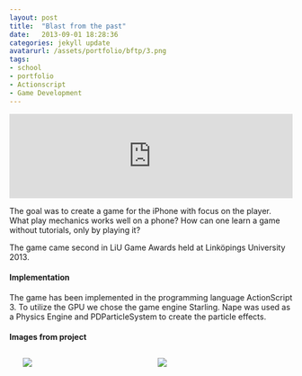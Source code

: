 ```yaml
---
layout: post
title:  "Blast from the past"
date:   2013-09-01 18:28:36
categories: jekyll update
avatarurl: /assets/portfolio/bftp/3.png
tags:
- school
- portfolio
- Actionscript
- Game Development
---
```


<iframe src="http://player.vimeo.com/video/79030898?color=4B0082" width="100%" frameborder="0" webkitallowfullscreen mozallowfullscreen allowfullscreen></iframe> 

The goal was to create a game for the iPhone with focus on the player. What play mechanics works well on a phone? How can one learn a game without tutorials, only by playing it?

The game came second in LiU Game Awards held at Linköpings University 2013.

#### Implementation ####

The game has been implemented in the programming language ActionScript 3. To utilize the GPU we chose the game engine Starling. Nape was used as a Physics Engine and PDParticleSystem to create the particle effects.

#### Images from project ####

<style>
	ul#menu li {
		float: left;
	    display:inline;
	    margin: 10px 10px 0 0;
	}
	ul#menu {
		margin: 0 0 0 0;
	}
	div.img li {
		height: 230px;
		width: 230px;
		overflow: hidden;
	}

	div.img img {
		max-height: 100%;
		max-width: 100%;
	}
</style>

<div class="img">
	<ul id="menu">
		<li><a href="{{ site.baseurl }}/assets/portfolio/bftp/1.png">
			<img src="{{ site.baseurl }}/assets/portfolio/bftp/1.png"/>
		</a>
		</li>
		  	<li><a href="{{ site.baseurl }}/assets/portfolio/bftp/2.png">
			<img src="{{ site.baseurl }}/assets/portfolio/bftp/2.png"/>
		</a>
		</li>
	</ul>

	<ul id="menu">
		<li><a href="{{ site.baseurl }}/assets/portfolio/bftp/3.png">
			<img src="{{ site.baseurl }}/assets/portfolio/bftp/3.png"/>
		</a>
		</li>
		  	<li><a href="{{ site.baseurl }}/assets/portfolio/bftp/4.png">
			<img src="{{ site.baseurl }}/assets/portfolio/bftp/4.png"/>
		</a>
		</li>
	</ul> 

	<ul id="menu">
		<li><a href="{{ site.baseurl }}/assets/portfolio/bftp/5.png">
			<img src="{{ site.baseurl }}/assets/portfolio/bftp/5.png"/>
		</a>
		</li>
		  	<li><a href="{{ site.baseurl }}/assets/portfolio/bftp/6.png">
			<img src="{{ site.baseurl }}/assets/portfolio/bftp/6.png"/>
		</a>
		</li>
	</ul> 

		<ul id="menu">
		<li><a href="{{ site.baseurl }}/assets/portfolio/bftp/7.png">
			<img src="{{ site.baseurl }}/assets/portfolio/bftp/7.png"/>
		</a>
		</li>
		  	<li><a href="{{ site.baseurl }}/assets/portfolio/bftp/8.png">
			<img src="{{ site.baseurl }}/assets/portfolio/bftp/8.png"/>
		</a>
		</li>
	</ul> 

		<ul id="menu">
		<li><a href="{{ site.baseurl }}/assets/portfolio/bftp/9.png">
			<img src="{{ site.baseurl }}/assets/portfolio/bftp/9.png"/>
		</a>
		</li>
		  	<li><a href="{{ site.baseurl }}/assets/portfolio/bftp/10.png">
			<img src="{{ site.baseurl }}/assets/portfolio/bftp/10.png"/>
		</a>
		</li>
	</ul> 

		<ul id="menu">
		<li><a href="{{ site.baseurl }}/assets/portfolio/bftp/11.png">
			<img src="{{ site.baseurl }}/assets/portfolio/bftp/11.png"/>
		</a>
		</li>
		  	<li><a href="{{ site.baseurl }}/assets/portfolio/bftp/12.png">
			<img src="{{ site.baseurl }}/assets/portfolio/bftp/12.png"/>
		</a>
		</li>

		<ul id="menu">
		<li><a href="{{ site.baseurl }}/assets/portfolio/bftp/13.png">
			<img src="{{ site.baseurl }}/assets/portfolio/bftp/13.png"/>
		</a>
		</li>
		</ul> 
	</ul>
</div>
